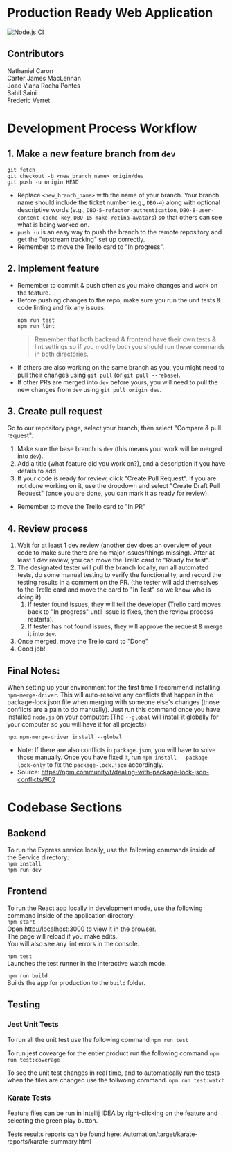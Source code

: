 # Production Ready Web Application
[![Node.js CI](https://github.com/Dubble-bubble-original/engg4000/actions/workflows/main.yml/badge.svg?branch=main)](https://github.com/Dubble-bubble-original/engg4000/blob/dev/.github/workflows/main.yml)

## Contributors
Nathaniel Caron\
Carter James MacLennan\
Joao Viana Rocha Pontes\
Sahil Saini\
Frederic Verret

# Development Process Workflow

## 1. Make a new feature branch from `dev`
```
git fetch
git checkout -b <new_branch_name> origin/dev
git push -u origin HEAD
```
- Replace `<new_branch_name>` with the name of your branch. Your branch name should include the ticket number (e.g., `DBO-4`) along with optional descriptive words (e.g., `DBO-5-refactor-authentication`, `DBO-8-user-content-cache-key`, `DBO-15-make-retina-avatars`) so that others can see what is being worked on.
- `push -u` is an easy way to push the branch to the remote repository and get the "upstream tracking" set up correctly.
- Remember to move the Trello card to "In progress".

## 2. Implement feature
- Remember to commit & push often as you make changes and work on the feature.
- Before pushing changes to the repo, make sure you run the unit tests & code linting and fix any issues:
   ```
   npm run test
   npm run lint
   ```
   > Remember that both backend & frontend have their own tests & lint settings so if you modify both you should run these commands in both directories.
- If others are also working on the same branch as you, you might need to pull their changes using `git pull` (or `git pull --rebase`).
- If other PRs are merged into `dev` before yours, you will need to pull the new changes from `dev` using `git pull origin dev`.

## 3. Create pull request
Go to our repository page, select your branch, then select "Compare & pull request".
1. Make sure the base branch is `dev` (this means your work will be merged into `dev`).
2. Add a title (what feature did you work on?), and a description if you have details to add.
3. If your code is ready for review, click "Create Pull Request". If you are not done working on it, use the dropdown and select "Create Draft Pull Request" (once you are done, you can mark it as ready for review).
- Remember to move the Trello card to "In PR"

## 4. Review process
1. Wait for at least 1 dev review (another dev does an overview of your code to make sure there are no major issues/things missing). After at least 1 dev review, you can move the Trello card to "Ready for test".
2. The designated tester will pull the branch locally, run all automated tests, do some manual testing to verify the functionality, and record the testing results in a comment on the PR. (the tester will add themselves to the Trello card and move the card to "In Test" so we know who is doing it)
   1. If tester found issues, they will tell the developer (Trello card moves back to "In progress" until issue is fixes, then the review process restarts).
   2. If tester has not found issues, they will approve the request & merge it into `dev`.
3. Once merged, move the Trello card to "Done"
4. Good job!

## Final Notes:
When setting up your environment for the first time I recommend installing `npm-merge-driver`. This will auto-resolve any conflicts that happen in the package-lock.json file when merging with someone else's changes (those conflicts are a pain to do manually). Just run this command once you have installed `node.js` on your computer: (The `--global` will install it globally for your computer so you will have it for all projects)
```
npx npm-merge-driver install --global
```
- Note: If there are also conflicts in `package.json`, you will have to solve those manually. Once you have fixed it, run `npm install --package-lock-only` to fix the `package-lock.json` accordingly.
- Source: https://npm.community/t/dealing-with-package-lock-json-conflicts/902

# Codebase Sections
## Backend
To run the Express service locally, use the following commands inside of the Service directory:\
`npm install`\
`npm run dev`

## Frontend

To run the React app locally in development mode, use the following command inside of the application directory:\
`npm start`\
Open [http://localhost:3000](http://localhost:3000) to view it in the browser.\
The page will reload if you make edits.\
You will also see any lint errors in the console.

`npm test`\
Launches the test runner in the interactive watch mode.

`npm run build`\
Builds the app for production to the `build` folder.

## Testing
### Jest Unit Tests
To run all the unit test use the following command
`npm run test`

To run jest covearge for the entier product run the following command
`npm run test:coverage`

To see the unit test changes in real time, and to automatically run the tests when the files are changed use the follwoing command.
`npm run test:watch`

### Karate Tests
Feature files can be run in Intellij IDEA by right-clicking on the feature and selecting the green play button.

Tests results reports can be found here: Automation/target/karate-reports/karate-summary.html
